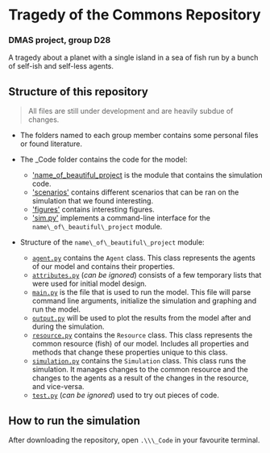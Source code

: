 # Tragedy of the Commons Repository
### DMAS project, group D28

A tragedy about a planet with a single island in a sea of fish run by a bunch of self-ish and self-less agents.

## Structure of this repository
> All files are still under development and are heavily subdue of changes.

* The folders named to each group member contains some personal files or found literature.

* The \_Code folder contains the code for the model:
  - ['name\_of\_beautiful\_project](https://github.com/Leander-van-Boven/D28-Tragedy_of_the_Commons/tree/master/_Code/name_of_beautiful_project) is the module that contains the simulation code. 
  - ['scenarios'](https://github.com/Leander-van-Boven/D28-Tragedy_of_the_Commons/tree/master/_Code/scenarios) contains different scenarios that can be ran on the simulation that we found interesting. 
  - ['figures'](https://github.com/Leander-van-Boven/D28-Tragedy_of_the_Commons/tree/master/_Code/figures) contains interesting figures.
  - ['sim.py'](https://github.com/Leander-van-Boven/D28-Tragedy_of_the_Commons/blob/master/_Code/sim.py) implements a command-line interface for the `name\_of\_beautiful\_project` module.

* Structure of the `name\_of\_beautiful\_project` module:
  - [`agent.py`](https://github.com/Leander-van-Boven/D28-Tragedy_of_the_Commons/blob/master/_Code/name_of_beautiful_project/agent.py) contains the `Agent` class. This class represents the agents of our model and contains their properties. 
  - [`attributes.py`](https://github.com/Leander-van-Boven/D28-Tragedy_of_the_Commons/blob/master/_Code/name_of_beautiful_project/attributes.py) (_can be ignored_) consists of a few temporary lists that were used for initial model design. 
  - [`main.py`](https://github.com/Leander-van-Boven/D28-Tragedy_of_the_Commons/blob/master/_Code/name_of_beautiful_project/main.py) is the file that is used to run the model. This file will parse command line arguments, initialize the simulation and graphing and run the model.
  - [`output.py`](https://github.com/Leander-van-Boven/D28-Tragedy_of_the_Commons/blob/master/_Code/name_of_beautiful_project/output.py) will be used to plot the results from the model after and during the simulation.
  - [`resource.py`](https://github.com/Leander-van-Boven/D28-Tragedy_of_the_Commons/blob/master/_Code/name_of_beautiful_project/resource.py) contains the `Resource` class. This class represents the common resource (fish) of our model. Includes all properties and methods that change these properties unique to this class.
  - [`simulation.py`](https://github.com/Leander-van-Boven/D28-Tragedy_of_the_Commons/blob/master/_Code/name_of_beautiful_project/simulation.py) contains the `Simulation` class. This class runs the simulation. It manages changes to the common resource and the changes to the agents as a result of the changes in the resource, and vice-versa.
  - [`test.py`](https://github.com/Leander-van-Boven/D28-Tragedy_of_the_Commons/blob/master/_Code/name_of_beautiful_project/test.py) (_can be ignored_) used to try out pieces of code.

## How to run the simulation
After downloading the repository, open `.\\\_Code` in your favourite terminal. 


